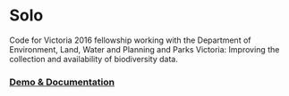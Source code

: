 # Solo 

Code for Victoria 2016 fellowship working with the Department of Environment, Land, Water and Planning and Parks Victoria: Improving the collection and availability of biodiversity data.

### [Demo & Documentation](http://codeforaustralia.github.io/biodiversity)
